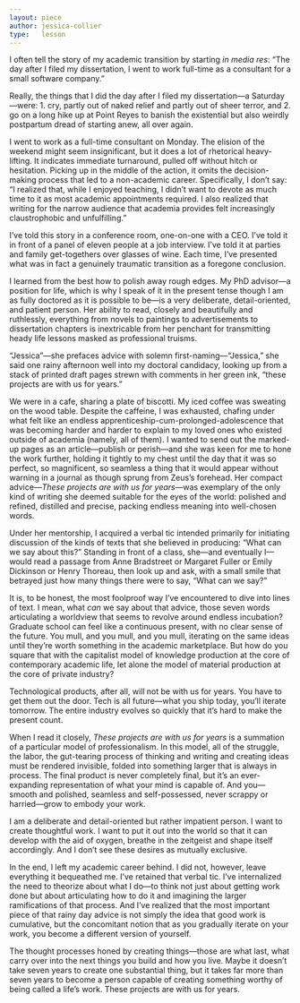 ```yaml
---
layout: piece
author: jessica-collier
type:   lesson
---
```

I often tell the story of my academic transition by starting *in media res*: “The day after I filed my dissertation, I went to work full-time as a consultant for a small software company.”

Really, the things that I did the day after I filed my dissertation—a Saturday—were: 1. cry, partly out of naked relief and partly out of sheer terror, and 2. go on a long hike up at Point Reyes to banish the existential but also weirdly postpartum dread of starting anew, all over again.

I went to work as a full-time consultant on Monday. The elision of the weekend might seem insignificant, but it does a lot of rhetorical heavy-lifting. It indicates immediate turnaround, pulled off without hitch or hesitation. Picking up in the middle of the action, it omits the decision-making process that led to a non-academic career. Specifically, I don’t say: “I realized that, while I enjoyed teaching, I didn’t want to devote as much time to it as most academic appointments required. I also realized that writing for the narrow audience that academia provides felt increasingly claustrophobic and unfulfilling.”

I’ve told this story in a conference room, one-on-one with a CEO. I’ve told it in front of a panel of eleven people at a job interview. I’ve told it at parties and family get-togethers over glasses of wine. Each time, I’ve presented what was in fact a genuinely traumatic transition as a foregone conclusion.

I learned from the best how to polish away rough edges. My PhD advisor—a position for life, which is why I speak of it in the present tense though I am as fully doctored as it is possible to be—is a very deliberate, detail-oriented, and patient person. Her ability to read, closely and beautifully and ruthlessly, everything from novels to paintings to advertisements to dissertation chapters is inextricable from her penchant for transmitting heady life lessons masked as professional truisms.

“Jessica”—she prefaces advice with solemn first-naming—“Jessica,” she said one rainy afternoon well into my doctoral candidacy, looking up from a stack of printed draft pages strewn with comments in her green ink, “these projects are with us for years.”

We were in a cafe, sharing a plate of biscotti. My iced coffee was sweating on the wood table. Despite the caffeine, I was exhausted, chafing under what felt like an endless apprenticeship-cum-prolonged-adolescence that was becoming harder and harder to explain to my loved ones who existed outside of academia (namely, all of them). I wanted to send out the marked-up pages as an article—publish or perish—and she was keen for me to hone the work further, holding it tightly to my chest until the day that it was so perfect, so magnificent, so seamless a thing that it would appear without warning in a journal as though sprung from Zeus’s forehead. Her compact advice—*These projects are with us for years*—was exemplary of the only kind of writing she deemed suitable for the eyes of the world: polished and refined, distilled and precise, packing endless meaning into well-chosen words.

Under her mentorship, I acquired a verbal tic intended primarily for initiating discussion of the kinds of texts that she believed in producing: “What can we say about this?” Standing in front of a class, she—and eventually I—would read a passage from Anne Bradstreet or Margaret Fuller or Emily Dickinson or Henry Thoreau, then look up and ask, with a small smile that betrayed just how many things there were to say, “What can we say?”

It is, to be honest, the most foolproof way I’ve encountered to dive into lines of text. I mean, what *can* we say about that advice, those seven words articulating a worldview that seems to revolve around endless incubation? Graduate school can feel like a continuous present, with no clear sense of the future. You mull, and you mull, and you mull, iterating on the same ideas until they’re worth something in the academic marketplace. But how do you square that with the capitalist model of knowledge production at the core of contemporary academic life, let alone the model of material production at the core of private industry?

Technological products, after all, will not be with us for years. You have to get them out the door. Tech is all future—what you ship today, you’ll iterate tomorrow. The entire industry evolves so quickly that it’s hard to make the present count.

When I read it closely, *These projects are with us for years* is a summation of a particular model of professionalism. In this model, all of the struggle, the labor, the gut-tearing process of thinking and writing and creating ideas must be rendered invisible, folded into something larger that is always in process. The final product is never completely final, but it’s an ever-expanding representation of what your mind is capable of. And you—smooth and polished, seamless and self-possessed, never scrappy or harried—grow to embody your work.

I am a deliberate and detail-oriented but rather impatient person. I want to create thoughtful work. I want to put it out into the world so that it can develop with the aid of oxygen, breathe in the zeitgeist and shape itself accordingly. And I don’t see these desires as mutually exclusive.

In the end, I left my academic career behind. I did not, however, leave everything it bequeathed me. I’ve retained that verbal tic. I’ve internalized the need to theorize about what I do—to think not just about getting work done but about articulating how to do it and imagining the larger ramifications of that process. And I’ve realized that the most important piece of that rainy day advice is not simply the idea that good work is cumulative, but the concomitant notion that as you gradually iterate on your work, you become a different version of yourself.

The thought processes honed by creating things—those are what last, what carry over into the next things you build and how you live. Maybe it doesn’t take seven years to create one substantial thing, but it takes far more than seven years to become a person capable of creating something worthy of being called a life’s work. These projects are with us for years.